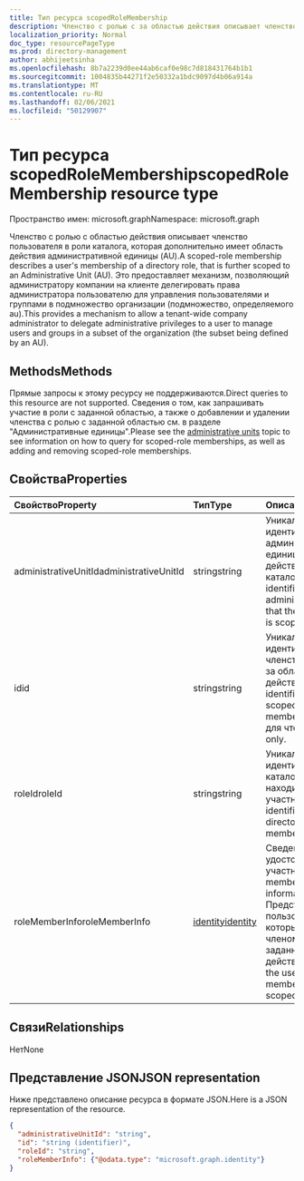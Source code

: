 ```yaml
---
title: Тип ресурса scopedRoleMembership
description: Членство с ролью с за областью действия описывает членство пользователя в роли каталога, которая дополнительно имеет область действия административной единицы (AU).  Это предоставляет механизм, позволяющий администратору компании на клиенте делегировать права администратора пользователю для управления пользователями и группами в подмножестве организаций (подмножество определяется au).
localization_priority: Normal
doc_type: resourcePageType
ms.prod: directory-management
author: abhijeetsinha
ms.openlocfilehash: 8b7a2239d0ee44ab6caf0e98c7d818431764b1b1
ms.sourcegitcommit: 1004835b44271f2e50332a1bdc9097d4b06a914a
ms.translationtype: MT
ms.contentlocale: ru-RU
ms.lasthandoff: 02/06/2021
ms.locfileid: "50129907"
---
```

# <a name="scopedrolemembership-resource-type"></a><span data-ttu-id="b7574-104">Тип ресурса scopedRoleMembership</span><span class="sxs-lookup"><span data-stu-id="b7574-104">scopedRoleMembership resource type</span></span>

<span data-ttu-id="b7574-105">Пространство имен: microsoft.graph</span><span class="sxs-lookup"><span data-stu-id="b7574-105">Namespace: microsoft.graph</span></span>

<span data-ttu-id="b7574-106">Членство с ролью с областью действия описывает членство пользователя в роли каталога, которая дополнительно имеет область действия административной единицы (AU).</span><span class="sxs-lookup"><span data-stu-id="b7574-106">A scoped-role membership describes a user's membership of a directory role, that is further scoped to an Administrative Unit (AU).</span></span>  <span data-ttu-id="b7574-107">Это предоставляет механизм, позволяющий администратору компании на клиенте делегировать права администратора пользователю для управления пользователями и группами в подмножество организации (подмножество, определяемого au).</span><span class="sxs-lookup"><span data-stu-id="b7574-107">This provides a mechanism to allow a tenant-wide company administrator to delegate administrative privileges to a user to manage users and groups in a subset of the organization (the subset being defined by an AU).</span></span>

## <a name="methods"></a><span data-ttu-id="b7574-108">Methods</span><span class="sxs-lookup"><span data-stu-id="b7574-108">Methods</span></span>
<span data-ttu-id="b7574-109">Прямые запросы к этому ресурсу не поддерживаются.</span><span class="sxs-lookup"><span data-stu-id="b7574-109">Direct queries to this resource are not supported.</span></span>  <span data-ttu-id="b7574-110">Сведения о [](administrativeunit.md) том, как запрашивать участие в роли с заданной областью, а также о добавлении и удалении членства с ролью с заданной областью см. в разделе "Административные единицы".</span><span class="sxs-lookup"><span data-stu-id="b7574-110">Please see the [administrative units](administrativeunit.md) topic to see information on how to query for scoped-role memberships, as well as adding and removing scoped-role memberships.</span></span>

## <a name="properties"></a><span data-ttu-id="b7574-111">Свойства</span><span class="sxs-lookup"><span data-stu-id="b7574-111">Properties</span></span>
| <span data-ttu-id="b7574-112">Свойство</span><span class="sxs-lookup"><span data-stu-id="b7574-112">Property</span></span>   | <span data-ttu-id="b7574-113">Тип</span><span class="sxs-lookup"><span data-stu-id="b7574-113">Type</span></span> | <span data-ttu-id="b7574-114">Описание</span><span class="sxs-lookup"><span data-stu-id="b7574-114">Description</span></span> |
|:---------------|:--------|:----------|
|<span data-ttu-id="b7574-115">administrativeUnitId</span><span class="sxs-lookup"><span data-stu-id="b7574-115">administrativeUnitId</span></span>|<span data-ttu-id="b7574-116">string</span><span class="sxs-lookup"><span data-stu-id="b7574-116">string</span></span>|<span data-ttu-id="b7574-117">Уникальный идентификатор административной единицы, областью действия роли каталога</span><span class="sxs-lookup"><span data-stu-id="b7574-117">Unique identifier for the administrative unit that the directory role is scoped to</span></span>|
|<span data-ttu-id="b7574-118">id</span><span class="sxs-lookup"><span data-stu-id="b7574-118">id</span></span>|<span data-ttu-id="b7574-119">string</span><span class="sxs-lookup"><span data-stu-id="b7574-119">string</span></span>| <span data-ttu-id="b7574-120">Уникальный идентификатор членства с ролью с за областью действия.</span><span class="sxs-lookup"><span data-stu-id="b7574-120">Unique identifier for the scoped-role membership.</span></span> <span data-ttu-id="b7574-121">Только для чтения.</span><span class="sxs-lookup"><span data-stu-id="b7574-121">Read-only.</span></span>|
|<span data-ttu-id="b7574-122">roleId</span><span class="sxs-lookup"><span data-stu-id="b7574-122">roleId</span></span>|<span data-ttu-id="b7574-123">string</span><span class="sxs-lookup"><span data-stu-id="b7574-123">string</span></span>| <span data-ttu-id="b7574-124">Уникальный идентификатор роли каталога, в котором находится участник.</span><span class="sxs-lookup"><span data-stu-id="b7574-124">Unique identifier for the directory role that the member is in.</span></span>|
|<span data-ttu-id="b7574-125">roleMemberInfo</span><span class="sxs-lookup"><span data-stu-id="b7574-125">roleMemberInfo</span></span>|[<span data-ttu-id="b7574-126">identity</span><span class="sxs-lookup"><span data-stu-id="b7574-126">identity</span></span>](identity.md)| <span data-ttu-id="b7574-127">Сведения об удостоверении участника роли.</span><span class="sxs-lookup"><span data-stu-id="b7574-127">Role member identity information.</span></span> <span data-ttu-id="b7574-128">Представляет пользователя, который является членом этой роли с заданной областью действия.</span><span class="sxs-lookup"><span data-stu-id="b7574-128">Represents the user that is a member of this scoped-role.</span></span>|

## <a name="relationships"></a><span data-ttu-id="b7574-129">Связи</span><span class="sxs-lookup"><span data-stu-id="b7574-129">Relationships</span></span>
<span data-ttu-id="b7574-130">Нет</span><span class="sxs-lookup"><span data-stu-id="b7574-130">None</span></span>


## <a name="json-representation"></a><span data-ttu-id="b7574-131">Представление JSON</span><span class="sxs-lookup"><span data-stu-id="b7574-131">JSON representation</span></span>

<span data-ttu-id="b7574-132">Ниже представлено описание ресурса в формате JSON.</span><span class="sxs-lookup"><span data-stu-id="b7574-132">Here is a JSON representation of the resource.</span></span>

<!-- {
  "blockType": "resource",
  "optionalProperties": [

  ],
  "@odata.type": "microsoft.graph.scopedRoleMembership"
}-->

```json
{
  "administrativeUnitId": "string",
  "id": "string (identifier)",
  "roleId": "string",
  "roleMemberInfo": {"@odata.type": "microsoft.graph.identity"}
}

```

<!-- uuid: 8fcb5dbc-d5aa-4681-8e31-b001d5168d79
2015-10-25 14:57:30 UTC -->
<!--
{
  "type": "#page.annotation",
  "description": "scopedRoleMembership resource",
  "keywords": "",
  "section": "documentation",
  "tocPath": "",
  "suppressions": []
}
-->
